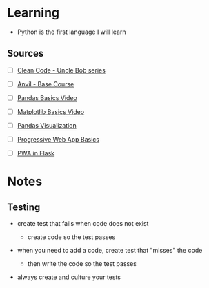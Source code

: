 # Learning

- Python is the first language I will learn

## Sources
- [ ] [Clean Code - Uncle Bob series](https://www.youtube.com/watch?v=7EmboKQH8lM)
- [ ] [Anvil - Base Course](https://training.talkpython.fm/courses/details/anvil-web-apps-with-just-python)
- [ ] [Pandas Basics Video](https://youtu.be/vmEHCJofslg)
- [ ] [Matplotlib Basics Video](https://www.youtube.com/watch?v=DAQNHzOcO5A)
- [ ] [Pandas Visualization](https://pandas.pydata.org/pandas-docs/stable/user_guide/visualization.html)
- [ ] [Progressive Web App Basics](https://www.youtube.com/watch?v=sFsRylCQblw)
- [ ] [PWA in Flask](https://stackoverflow.com/questions/46381128/building-progressive-web-apps-using-python-flask)


# Notes

## Testing
- create test that fails when code does not exist
  - create code so the test passes
- when you need to add a code, create test that "misses" the code
  - then write the code so the test passes

- always create and culture your tests
